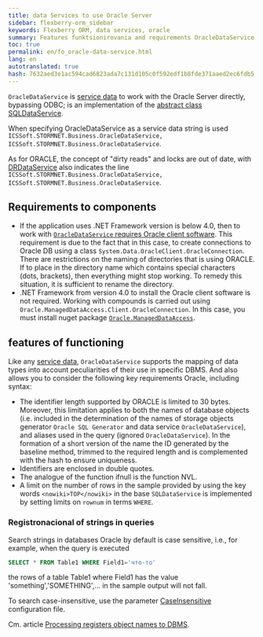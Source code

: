 ```yaml
--- 
title: data Services to use Oracle Server 
sidebar: flexberry-orm_sidebar 
keywords: Flexberry ORM, data services, oracle 
summary: Features funktsionirovania and requirements OracleDataService 
toc: true 
permalink: en/fo_oracle-data-service.html 
lang: en 
autotranslated: true 
hash: 7632aed3e1ac594cad6823ada7c131d105c0f592edf1b8fde371aaed2ec6fdb5 
--- 
```


`OracleDataService` is [service data](fo_data-service.html) to work with the Oracle Server directly, bypassing ODBC; is an implementation of the [abstract class SQLDataService](fo_sql-data-service.html). 

When specifying OracleDataService as a service data string is used `ICSSoft.STORMNET.Business.OracleDataService, ICSSoft.STORMNET.Business.OracleDataService`. 

As for ORACLE, the concept of "dirty reads" and locks are out of date, with [DRDataService](fo_dr-data-service.html) also indicates the line `ICSSoft.STORMNET.Business.OracleDataService, ICSSoft.STORMNET.Business.OracleDataService`. 

## Requirements to components 

* If the application uses .NET Framework version is below 4.0, then to work with [`OracleDataService` requires Oracle client software](fo_tools-oracle-ds.html). 
This requirement is due to the fact that in this case, to create connections to Oracle DB using a class `System.Data.OracleClient.OracleConnection`. 
There are restrictions on the naming of directories that is using ORACLE. If to place in the directory name which contains special characters (dots, brackets), then everything might stop working. To remedy this situation, it is sufficient to rename the directory. 
* .NET Framework from version 4.0 to install the Oracle client software is not required. 
Working with compounds is carried out using `Oracle.ManagedDataAccess.Client.OracleConnection`. In this case, you must install nuget package 
[`Oracle.ManagedDataAccess`](http://nuget.ics.perm.ru/packages/Oracle.ManagedDataAccess/). 

## features of functioning 

Like any [service data](fo_data-service.html), `OracleDataService` supports the mapping of data types into account peculiarities of their use in specific DBMS. And also allows you to consider the following key requirements Oracle, including syntax: 

* The identifier length supported by ORACLE is limited to 30 bytes. Moreover, this limitation applies to both the names of database objects (i.e. included in the determination of the names of storage objects generator `Oracle SQL Generator` and data service `OracleDataService`), and aliases used in the query (ignored `OracleDataService`). 
In the formation of a short version of the name the ID generated by the baseline method, trimmed to the required length and is complemented with the hash to ensure uniqueness. 
* Identifiers are enclosed in double quotes. 
* The analogue of the function ifnull is the function NVL.
* A limit on the number of rows in the sample provided by using the key words `<nowiki>TOP</nowiki>` in the base `SQLDataService` is implemented by setting limits on `rownum` in terms `WHERE`. 

### Registronacional of strings in queries 

Search strings in databases Oracle by default is case sensitive, i.e., for example, when the query is executed 

``` sql
SELECT * FROM Table1 WHERE Field1='что-то'
``` 

the rows of a table Table1 where Field1 has the value 'something','SOMETHING',... in the sample output will not fall. 

To search case-insensitive, use the parameter [CaseInsensitive](fo_insensitivity-register-ds.html) configuration file. 

Cm. article [Processing registers object names to DBMS](fo_processing-registers-names.html). 



